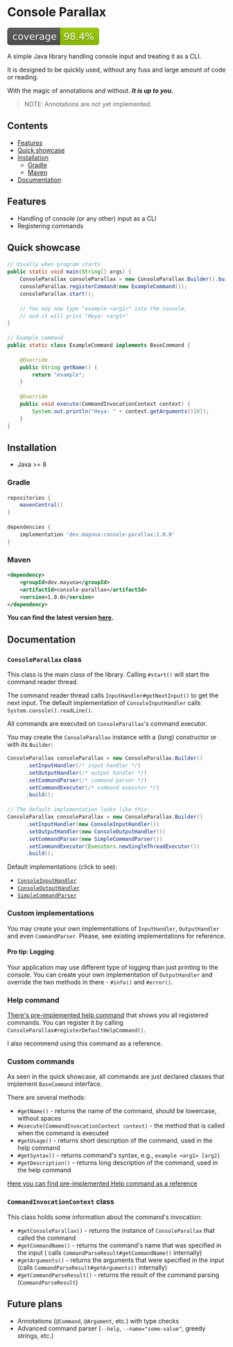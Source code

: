 # Console Parallax

![Coverage](.github/badges/jacoco.svg)

A simple Java library handling console input and treating it as a CLI.

It is designed to be quickly used, without any fuss and large amount of code or reading.

With the magic of annotations and without. ***It is up to you.***

> NOTE: Annotations are not yet implemented.

## Contents

- [Features](#features)
- [Quick showcase](#quick-showcase)
- [Installation](#installation)
  - [Gradle](#gradle)
  - [Maven](#maven)
- [Documentation](#documentation)

## Features

- Handling of console (or any other) input as a CLI
- Registering commands

## Quick showcase

```java
// Usually when program starts
public static void main(String[] args) {
    ConsoleParallax consoleParallax = new ConsoleParallax.Builder().build();
    consoleParallax.registerCommand(new ExampleCommand());
    consoleParallax.start();
    
    // You may now type "example <arg1>" into the console,
    // and it will print "Heya: <arg1>"
}

// Example command
public static class ExampleCommand implements BaseCommand {

    @Override
    public String getName() {
        return "example";
    }

    @Override
    public void execute(CommandInvocationContext context) {
        System.out.println("Heya: " + context.getArguments()[0]);
    }
}
```

## Installation
- Java >= 8

### Gradle

```groovy
repositories {
    mavenCentral()
}

dependencies {
    implementation 'dev.mayuna:console-parallax:1.0.0'
}
```

### Maven

```xml
<dependency>
    <groupId>dev.mayuna</groupId>
    <artifactId>console-parallax</artifactId>
    <version>1.0.0</version>
</dependency>
```

**You can find the latest version [here](https://mvnrepository.com/artifact/dev.mayuna/console-parallax).**

## Documentation

### `ConsoleParallax` class

This class is the main class of the library. Calling `#start()` will start the command reader thread.

The command reader thread calls `InputHandler#getNextInput()` to get the next input. The default implementation
of `ConsoleInputHandler` calls `System.console().readLine()`.

All commands are executed on `ConsoleParallax`'s command executor.

You may create the `ConsoleParallax` instance with a (long) constructor or with its `Builder`:

  ```java
ConsoleParallax consoleParallax = new ConsoleParallax.Builder()
        .setInputHandler(/* input handler */)
        .setOutputHandler(/* output handler */)
        .setCommandParser(/* command parser */)
        .setCommandExecutor(/* command executor */)
        .build();

// The default implementation looks like this:
ConsoleParallax consoleParallax = new ConsoleParallax.Builder()
        .setInputHandler(new ConsoleInputHandler())
        .setOutputHandler(new ConsoleOutputHandler())
        .setCommandParser(new SimpleCommandParser())
        .setCommandExecutor(Executors.newSingleThreadExecutor())
        .build();
```

Default implementations (click to see):

- [`ConsoleInputHandler`](src/main/java/dev/mayuna/consoleparallax/impl/ConsoleInputHandler.java)
- [`ConsoleOutputHandler`](src/main/java/dev/mayuna/consoleparallax/impl/ConsoleOutputHandler.java)
- [`SimpleCommandParser`](src/main/java/dev/mayuna/consoleparallax/impl/SimpleCommandParser.java)

### Custom implementations

You may create your own implementations of `InputHandler`, `OutputHandler` and even `CommandParser`.
Please, see existing implementations for reference.

#### Pro tip: Logging

Your application may use different type of logging than just printing to the console. You can create your own
implementation of `OutputHandler` and override the two methods in there - `#info()` and `#error()`.

### Help command

[There's pre-implemented help command](src/main/java/dev/mayuna/consoleparallax/commands/HelpCommand.java)
that
shows you all registered commands. You can register it by calling `ConsoleParallax#registerDefaultHelpCommand()`.

I also recommend using this command as a reference.

### Custom commands

As seen in the quick showcase, all commands are just declared classes that implement `BaseCommand` interface.

There are several methods:

- `#getName()` - returns the name of the command, should be lowercase, without spaces
- `#execute(CommandInvocationContext context)` - the method that is called when the command is executed
- `#getUsage()` - returns short description of the command, used in the help command
- `#getSyntax()` - returns command's syntax, e.g., `example <arg1> [arg2]`
- `#getDescription()` - returns long description of the command, used in the help command

[Here you can find pre-implemented Help command as a reference](src/main/java/dev/mayuna/consoleparallax/commands/HelpCommand.java)

### `CommandInvocationContext` class

This class holds some information about the command's invocation:

- `#getConsoleParallax()` - returns the instance of `ConsoleParallax` that called the command
- `#getCommandName()` - returns the command's name that was specified in the input (
  calls `CommandParseResult#getCommandName()` internally)
- `#getArguments()` - returns the arguments that were specified in the input (calls `CommandParseResult#getArguments()`
  internally)
- `#getCommandParseResult()` - returns the result of the command parsing (`CommandParseResult`)

## Future plans

- Annotations (`@Command`, `@Argument`, etc.) with type checks
- Advanced command parser (`--help`, `--name="some-value"`, greedy strings, etc.)